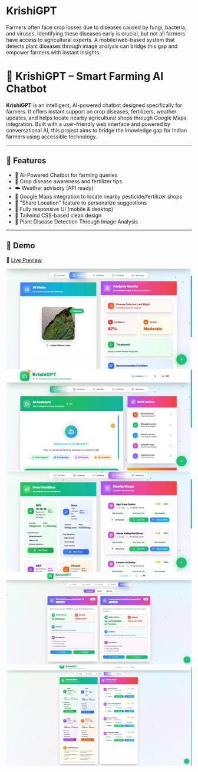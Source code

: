 # KrishiGPT
Farmers often face crop losses due to diseases caused by fungi, bacteria, and viruses. Identifying these diseases early is crucial, but not all farmers have access to agricultural experts. A mobile/web-based system that detects plant diseases through image analysis can bridge this gap and empower farmers with instant insights.
# 🌾 KrishiGPT – Smart Farming AI Chatbot

**KrishiGPT** is an intelligent, AI-powered chatbot designed specifically for farmers. It offers instant support on crop diseases, fertilizers, weather updates, and helps locate nearby agricultural shops through Google Maps integration. Built with a user-friendly web interface and powered by conversational AI, this project aims to bridge the knowledge gap for Indian farmers using accessible technology.

---

## 🚀 Features

- 🤖 AI-Powered Chatbot for farming queries
- 🌱 Crop disease awareness and fertilizer tips
- ☁️ Weather advisory (API ready)
- 📍 Google Maps integration to locate nearby pesticide/fertilizer shops
- 🧭 "Share Location" feature to personalize suggestions
- 📱 Fully responsive UI (mobile & desktop)
- 🎨 Tailwind CSS-based clean design
- 🧠 Plant Disease Detection Through Image Analysis

---

## 📸 Demo

🔗 [Live Preview](https://preview-krishigpt-app-kzml3gdo6c2o9ycnxftj.vusercontent.net/)  

![Alt text](https://github.com/Navya-shree27/KrishiGPT/blob/821d8ede154ed3a6c53ea4892aa44f2c4f10fc66/11.jpg)
![Alt text](https://github.com/Navya-shree27/KrishiGPT/blob/0ccc1e8d2df4729037c8ba88cbb745372745ed85/i1.jpg)
![Alt text](https://github.com/Navya-shree27/KrishiGPT/blob/0c883094d586448ab7c3b3b655097614dbf31351/i4.jpg)
![Alt text](https://github.com/Navya-shree27/KrishiGPT/blob/0c883094d586448ab7c3b3b655097614dbf31351/i5.jpg)
![Alt text](https://github.com/Navya-shree27/KrishiGPT/blob/821d8ede154ed3a6c53ea4892aa44f2c4f10fc66/9.jpg)


